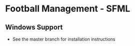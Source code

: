 # Football Management - SFML

## Windows Support

- See the master branch for installation instructions
